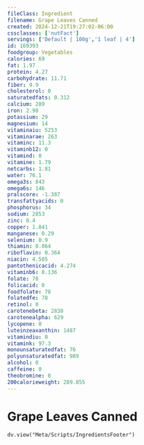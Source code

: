 ```yaml
---
fileClass: Ingredient
filename: Grape Leaves Canned
created: 2024-12-21T19:27:02-06:00
cssclasses: ['nutFact']
servings: ['Default | 100g','1 leaf | 4']
id: 169393
foodgroup: Vegetables
calories: 69
fat: 1.97
protein: 4.27
carbohydrate: 11.71
fiber: 9.9
cholesterol: 0
saturatedfats: 0.312
calcium: 289
iron: 2.98
potassium: 29
magnesium: 14
vitaminaiu: 5253
vitaminarae: 263
vitaminc: 11.3
vitaminb12: 0
vitamind: 0
vitamine: 1.79
netcarbs: 1.81
water: 76.1
omega3s: 843
omega6s: 146
pralscore: -1.387
transfattyacids: 0
phosphorus: 34
sodium: 2853
zinc: 0.4
copper: 1.841
manganese: 0.29
selenium: 0.9
thiamin: 0.064
riboflavin: 0.364
niacin: 4.505
pantothenicacid: 4.274
vitaminb6: 0.136
folate: 78
folicacid: 0
foodfolate: 78
folatedfe: 78
retinol: 0
carotenebeta: 2838
carotenealpha: 629
lycopene: 0
luteinzeaxanthin: 1487
vitamindiu: 0
vitamink: 97.3
monounsaturatedfat: 76
polyunsaturatedfat: 989
alcohol: 0
caffeine: 0
theobromine: 0
200calorieweight: 289.855
---
```


# Grape Leaves Canned

```dataviewjs
dv.view("Meta/Scripts/IngredientsFooter")
```